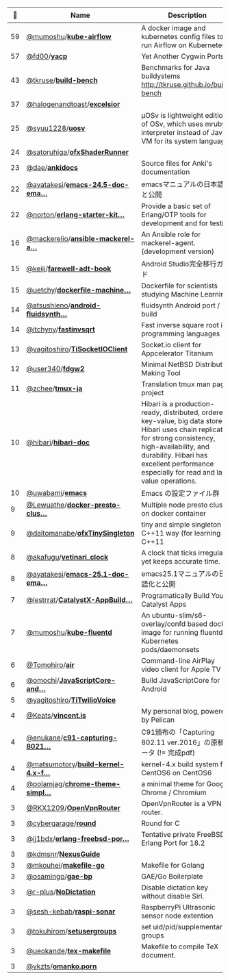 |:star2: | Name | Description | 🌍|
|---|---|---|---|
|59|[@mumoshu](https://github.com/mumoshu)/[**kube-airflow**](https://github.com/mumoshu/kube-airflow)|A docker image and kubernetes config files to run Airflow on Kubernetes||
|57|[@fd00](https://github.com/fd00)/[**yacp**](https://github.com/fd00/yacp)|Yet Another Cygwin Ports||
|43|[@tkruse](https://github.com/tkruse)/[**build-bench**](https://github.com/tkruse/build-bench)|Benchmarks for Java buildystems http://tkruse.github.io/build-bench||
|37|[@halogenandtoast](https://github.com/halogenandtoast)/[**excelsior**](https://github.com/halogenandtoast/excelsior)|||
|25|[@syuu1228](https://github.com/syuu1228)/[**uosv**](https://github.com/syuu1228/uosv)|µOSv is lightweight edition of OSv, which uses mruby interpreter instead of Java VM for its system language.||
|24|[@satoruhiga](https://github.com/satoruhiga)/[**ofxShaderRunner**](https://github.com/satoruhiga/ofxShaderRunner)|||
|23|[@dae](https://github.com/dae)/[**ankidocs**](https://github.com/dae/ankidocs)|Source files for Anki's documentation||
|22|[@ayatakesi](https://github.com/ayatakesi)/[**emacs-24.5-doc-ema…**](https://github.com/ayatakesi/emacs-24.5-doc-emacs)|emacsマニュアルの日本語化と公開|[:arrow_upper_right:](https://ayatakesi.github.io/)|
|22|[@norton](https://github.com/norton)/[**erlang-starter-kit…**](https://github.com/norton/erlang-starter-kit)|Provide a basic set of Erlang/OTP tools for development and for testing||
|16|[@mackerelio](https://github.com/mackerelio)/[**ansible-mackerel-a…**](https://github.com/mackerelio/ansible-mackerel-agent)|An Ansible role for mackerel-agent. (development version)|[:arrow_upper_right:](https://galaxy.ansible.com/detail#/role/2961)|
|15|[@keiji](https://github.com/keiji)/[**farewell-adt-book**](https://github.com/keiji/farewell-adt-book)|Android Studio完全移行ガイド||
|15|[@uetchy](https://github.com/uetchy)/[**dockerfile-machine…**](https://github.com/uetchy/dockerfile-machinelearning)|Dockerfile for scientists studying Machine Learning.||
|14|[@atsushieno](https://github.com/atsushieno)/[**android-fluidsynth…**](https://github.com/atsushieno/android-fluidsynth)|fluidsynth Android port / build||
|14|[@itchyny](https://github.com/itchyny)/[**fastinvsqrt**](https://github.com/itchyny/fastinvsqrt)|Fast inverse square root in programming languages||
|13|[@yagitoshiro](https://github.com/yagitoshiro)/[**TiSocketIOClient**](https://github.com/yagitoshiro/TiSocketIOClient)|Socket.io client for Appcelerator Titanium||
|12|[@user340](https://github.com/user340)/[**fdgw2**](https://github.com/user340/fdgw2)|Minimal NetBSD Distribution Making Tool||
|11|[@zchee](https://github.com/zchee)/[**tmux-ja**](https://github.com/zchee/tmux-ja)|Translation tmux man page project||
|10|[@hibari](https://github.com/hibari)/[**hibari-doc**](https://github.com/hibari/hibari-doc)|Hibari is a production-ready, distributed, ordered key-value, big data store. Hibari uses chain replication for strong consistency, high-availability, and durability. Hibari has excellent performance especially for read and large value operations.|[:arrow_upper_right:](http://hibari.github.com/hibari-doc)|
|10|[@uwabami](https://github.com/uwabami)/[**emacs**](https://github.com/uwabami/emacs)|Emacs の設定ファイル群|[:arrow_upper_right:](https://uwabami.github.io/cc-env/Emacs.html)|
|9|[@Lewuathe](https://github.com/Lewuathe)/[**docker-presto-clus…**](https://github.com/Lewuathe/docker-presto-cluster)|Multiple node presto cluster on docker container||
|9|[@daitomanabe](https://github.com/daitomanabe)/[**ofxTinySingleton**](https://github.com/daitomanabe/ofxTinySingleton)|tiny and simple singleton in C++11 way (for learning C++11||
|8|[@akafugu](https://github.com/akafugu)/[**vetinari_clock**](https://github.com/akafugu/vetinari_clock)|A clock that ticks irregularly, yet keeps accurate time.||
|8|[@ayatakesi](https://github.com/ayatakesi)/[**emacs-25.1-doc-ema…**](https://github.com/ayatakesi/emacs-25.1-doc-emacs)|emacs25.1マニュアルの日本語化と公開||
|7|[@lestrrat](https://github.com/lestrrat)/[**CatalystX-AppBuild…**](https://github.com/lestrrat/CatalystX-AppBuilder)|Programatically Build Your Catalyst Apps||
|7|[@mumoshu](https://github.com/mumoshu)/[**kube-fluentd**](https://github.com/mumoshu/kube-fluentd)|An ubuntu-slim/s6-overlay/confd based docker image for running fluentd in Kubernetes pods/daemonsets||
|6|[@Tomohiro](https://github.com/Tomohiro)/[**air**](https://github.com/Tomohiro/air)|Command-line AirPlay video client for Apple TV||
|6|[@omochi](https://github.com/omochi)/[**JavaScriptCore-and…**](https://github.com/omochi/JavaScriptCore-android-build)|Build JavaScriptCore for Android||
|5|[@yagitoshiro](https://github.com/yagitoshiro)/[**TiTwilioVoice**](https://github.com/yagitoshiro/TiTwilioVoice)|||
|4|[@Keats](https://github.com/Keats)/[**vincent.is**](https://github.com/Keats/vincent.is)|My personal blog, powered by Pelican||
|4|[@enukane](https://github.com/enukane)/[**c91-capturing-8021…**](https://github.com/enukane/c91-capturing-80211-2016)|C91頒布の「Capturing 802.11 ver.2016」の原稿データ (!= 完成pdf)||
|4|[@matsumotory](https://github.com/matsumotory)/[**build-kernel-4.x-f…**](https://github.com/matsumotory/build-kernel-4.x-for-centos6)|kernel-4.x build system for CentOS6 on CentOS6||
|4|[@polamjag](https://github.com/polamjag)/[**chrome-theme-simpl…**](https://github.com/polamjag/chrome-theme-simple-blue)|a minimal theme for Google Chrome / Chromium|[:arrow_upper_right:](https://chrome.google.com/webstore/detail/simple-blue/kglcjiiffdfngnjlgaalhdjjemihjfnd)|
|3|[@RKX1209](https://github.com/RKX1209)/[**OpenVpnRouter**](https://github.com/RKX1209/OpenVpnRouter)|OpenVpnRouter is a VPN router. ||
|3|[@cybergarage](https://github.com/cybergarage)/[**round**](https://github.com/cybergarage/round)|Round for C|[:arrow_upper_right:](http://www.cybergarage.org/)|
|3|[@jj1bdx](https://github.com/jj1bdx)/[**erlang-freebsd-por…**](https://github.com/jj1bdx/erlang-freebsd-port)|Tentative private FreeBSD Erlang Port for 18.2||
|3|[@kdmsnr](https://github.com/kdmsnr)/[**NexusGuide**](https://github.com/kdmsnr/NexusGuide)|||
|3|[@mkouhei](https://github.com/mkouhei)/[**makefile-go**](https://github.com/mkouhei/makefile-go)|Makefile for Golang||
|3|[@osamingo](https://github.com/osamingo)/[**gae-bp**](https://github.com/osamingo/gae-bp)|GAE/Go Boilerplate||
|3|[@r-plus](https://github.com/r-plus)/[**NoDictation**](https://github.com/r-plus/NoDictation)|Disable dictation key without disable Siri.||
|3|[@sesh-kebab](https://github.com/sesh-kebab)/[**raspi-sonar**](https://github.com/sesh-kebab/raspi-sonar)|RaspberryPi Ultrasonic sensor node extention||
|3|[@tokuhirom](https://github.com/tokuhirom)/[**setusergroups**](https://github.com/tokuhirom/setusergroups)|set uid/pid/supplementary groups||
|3|[@ueokande](https://github.com/ueokande)/[**tex-makefile**](https://github.com/ueokande/tex-makefile)|Makefile to compile TeX document.||
|3|[@ykzts](https://github.com/ykzts)/[**omanko.porn**](https://github.com/ykzts/omanko.porn)||[:arrow_upper_right:](https://omanko.porn/)|

